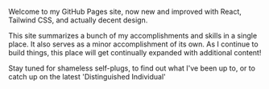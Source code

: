 Welcome to my GitHub Pages site, now new and improved with React, Tailwind CSS, and actually decent design.

This site summarizes a bunch of my accomplishments and skills in a single place. It also serves as a minor accomplishment of its own. As I continue to build things, this place will get continually expanded with additional content!

Stay tuned for shameless self-plugs, to find out what I've been up to, or to catch up on the latest 'Distinguished Individual'